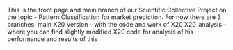 This is the front page and main branch of our Scientific Collective Project on the topic - Pattern Classification for market prediction.
For now there are 3 branches: 
main
X20_version - with the code and work of X20 
X20_analysis -  where you can find slightly modified X20 code for analysis of his performance and results of this   
